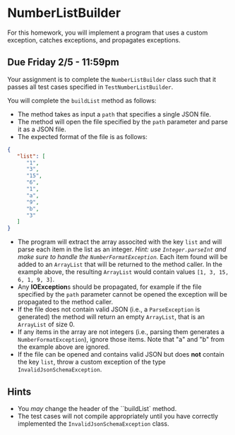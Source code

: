 NumberListBuilder
=================

For this homework, you will implement a program that uses a custom exception, catches exceptions, and propagates exceptions.

## Due Friday 2/5 - 11:59pm

Your assignment is to complete the `NumberListBuilder` class such that it passes all test cases specified in `TestNumberListBuilder`.

You will complete the `buildList` method as follows:

- The method takes as input a `path` that specifies a single JSON file.
- The method will open the file specified by the `path` parameter and parse it as a JSON file. 
- The expected format of the file is as follows:

```json
{  
   "list": [
      "1",
      "3",
      "15",
      "6",
      "1",
      "a",
      "9",
      "b",
      "3"
   ]
}
```
- The program will extract the array associted with the key `list` and will parse each item in the list as an integer. *Hint: use `Integer.parseInt` and make sure to handle the `NumberFormatException`.* Each item found will be added to an `ArrayList` that will be returned to the method caller. In the example above, the resulting `ArrayList` would contain values `[1, 3, 15, 6, 1, 9, 3]`. 
- Any **IOException**s should be propagated, for example if the file specified by the `path` parameter cannot be opened the exception will be propagated to the method caller.
- If the file does not contain valid JSON (i.e., a `ParseException` is generated) the method will return an empty `ArrayList`, that is an `ArrayList` of size 0.
- If any items in the array are not integers (i.e., parsing them generates a `NumberFormatException`), ignore those items. Note that "a" and "b" from the example above are ignored.
- If the file can be opened and contains valid JSON but does **not** contain the key `list`, throw a custom exception of the type `InvalidJsonSchemaException`.
 
 ## Hints
 
 - You *may* change the header of the ``buildList` method.
 - The test cases will not compile appropriately until you have correctly implemented the `InvalidJsonSchemaException` class.